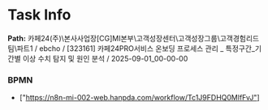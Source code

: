 # Task Info

**Path:** 카페24(주)\본사사업장\[CG]MI본부\고객성장센터\고객성장그룹\고객경험리드팀\파트1 / ebcho / [323161] 카페24PRO서비스 온보딩 프로세스 관리 _ 특정구간_기간별 이상 수치 탐지 및 원인 분석 / 2025-09-01_00-00-00

### BPMN
- ["https://n8n-mi-002-web.hanpda.com/workflow/Tc1J9FDHQ0MlfFvJ"]

